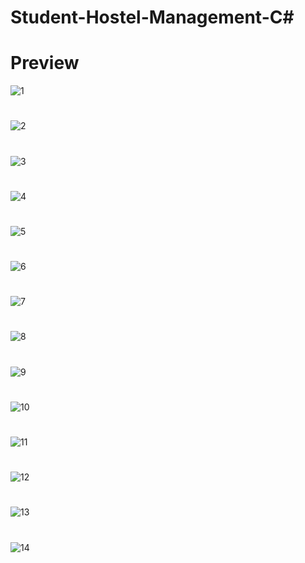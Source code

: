 # Student-Hostel-Management-C#
# Preview
![1](https://user-images.githubusercontent.com/33539593/104851941-077ad400-5909-11eb-8a57-f86a37bb2db1.PNG)
#
![2](https://user-images.githubusercontent.com/33539593/104851942-08ac0100-5909-11eb-8040-31051c943176.PNG)
#
![3](https://user-images.githubusercontent.com/33539593/104851943-08ac0100-5909-11eb-91cd-cf6203d9505f.PNG)
#
![4](https://user-images.githubusercontent.com/33539593/104851944-09449780-5909-11eb-8460-0107b4a2ccd3.PNG)
#
![5](https://user-images.githubusercontent.com/33539593/104851945-09449780-5909-11eb-890b-830857335d67.PNG)
#
![6](https://user-images.githubusercontent.com/33539593/104851946-09dd2e00-5909-11eb-9a53-6773832555a8.PNG)
#
![7](https://user-images.githubusercontent.com/33539593/104851947-09dd2e00-5909-11eb-870b-0db754b08ee5.PNG)
#
![8](https://user-images.githubusercontent.com/33539593/104851948-0a75c480-5909-11eb-9b74-76a078e46a58.PNG)
#
![9](https://user-images.githubusercontent.com/33539593/104851949-0b0e5b00-5909-11eb-899c-a5888f181c1c.PNG)
#
![10](https://user-images.githubusercontent.com/33539593/104851950-0b0e5b00-5909-11eb-9151-49545c63ec30.PNG)
#
![11](https://user-images.githubusercontent.com/33539593/104851951-0ba6f180-5909-11eb-94de-d84ccd3ed097.PNG)
#
![12](https://user-images.githubusercontent.com/33539593/104851952-0ba6f180-5909-11eb-9da2-516f201ac5de.PNG)
#
![13](https://user-images.githubusercontent.com/33539593/104851954-0ba6f180-5909-11eb-8598-8d2b6dc50657.PNG)
#
![14](https://user-images.githubusercontent.com/33539593/104851956-0c3f8800-5909-11eb-94ae-a2c34bd5b04f.PNG)















